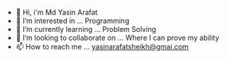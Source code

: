 - 👋 Hi, i'm Md Yasin Arafat
- 👀 I’m interested in ... Programming
- 🌱 I’m currently learning ... Problem Solving
- 💞️ I’m looking to collaborate on ... Where I can prove my ability
- 📫 How to reach me ... yasinarafatsheikh@gmai.com

<!---
yasin860/yasin860 is a ✨ special ✨ repository because its `README.md` (this file) appears on your GitHub profile.
You can click the Preview link to take a look at your changes.
--->

